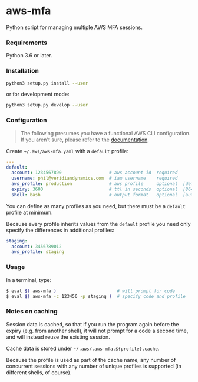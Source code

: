 # aws-mfa
Python script for managing multiple AWS MFA sessions.

### Requirements
Python 3.6 or later.

### Installation
```bash
python3 setup.py install --user
```

or for development mode:

```bash
python3 setup.py develop --user
```

### Configuration
> The following presumes you have a functional AWS CLI configuration. If you aren't
sure, please refer to the [documentation][cli-getting-started].


Create `~/.aws/aws-mfa.yaml` with a `default` profile:

```yaml
---
default:
  account: 1234567890                  # aws account id  required
  username: phil@veridiandynamics.com  # iam username    required
  aws_profile: production              # aws profile     optional  [default]
  expiry: 3600                         # ttl in seconds  optional  [86400]
  shell: bash                          # output format   optional  [auto-detect]
```
You can define as many profiles as you need, but there must be
a `default` profile at minimum.

Because every profile inherits values from the `default` profile
you need only specify the differences in additional profiles:

```yaml
staging:
  account: 3456789012
  aws_profile: staging
```

### Usage
In a terminal, type:

```bash
$ eval $( aws-mfa )                       # will prompt for code
$ eval $( aws-mfa -c 123456 -p staging )  # specify code and profile
```

### Notes on caching
Session data is cached, so that if you run the program again before
the expiry (e.g. from another shell), it will not prompt for a code
a second time, and will instead reuse the existing session.

Cache data is stored under `~/.aws/.aws-mfa.${profile}.cache`.

Because the profile is used as part of the cache name, any number of
concurrent sessions with any number of unique profiles is supported
(in different shells, of course).


[cli-getting-started]: https://docs.aws.amazon.com/cli/latest/userguide/cli-chap-getting-started.html

